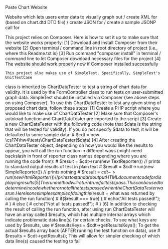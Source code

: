 Paste Chart Website

Website which lets users enter data to visually graph out / create
XML for (based on chart.dtd DTD file) / create JSON for /
create a sample JSONP call for

This project relies on Composer. Here is how to set it up
to make sure that the website works properly:
    [1] Download and install Composer from their website
    [2] Open terminal / command line in root directory of project (i.e., where this Readme.txt is)
    [3] Run command "composer install" in terminal / command line
        to let Composer download necessary files for the project
    [4] The website should work properly now if Composer installed successfully


    This project also makes use of SimpleTest. Specifically, SimpleTest's UnitTestCase
class is inherited by ChartDataTester to test a string of chart data for validity.
It is used by the FormController class to run tests on user-submitted graph data.
SimpleTest should be installed via Composer (see above steps on using Composer).
To use this ChartDataTester to test any given string of proposed chart data, follow
these steps:
    [1] Create a PHP script where you would like to make use of ChartDataTester
    [2] Make sure that Composer's autoload function and ChartDataTester are
        imported to the script
    [3] Create a new ChartDataTester with the following code (note that $data
        is the string that will be tested for validity). If you do not specify
        $data to test, it will be defaulted to some sample data:
            # $cdt = new \cs174\hw4\tests\ChartDataTester($data)
    [4] After creating the ChartDataTester object, depending on how you would
        like the results to appear, you will call the run function in different
        ways (might need backslash in front of reporter class names depending where you
        are running the code from):
            # $result = $cdt->run(new TextReporter()) // prints to standard output results of test in plain text
            # $result = $cdt->run(new SimpleReporter()) // prints nothing
            # $result = $cdt->run(new HtmlReporter()) // prints to standard output HTML document code for displaying results
    [5] The run method will return true if all tests pass. This can be used to
        determine in code whether or not all the tests passed when the ChartDataTester
        was run. Here is one simple example of doing this ($result = what was returned
        by calling the run function)
            # if($result === true) {
            #     echo("All tests passed!");
            # }
            # else {
            #     echo("Not all tests passed!");
            # }
    [6] In addition to checking the result of calling the run function, after using run ChartDataTester
        will have an array called $results, which has multiple internal arrays which indicate problematic
        data line(s) for certain checks. To see what keys are used by $results, use
            # $resultsKeys = $cdt->getResultsKeys();
        To get the actual $results array back (AFTER running the test function on data), use
            # $results = $cdt->getResults();
        This will allow for simpler checking of which data line(s) caused the testing to fail
